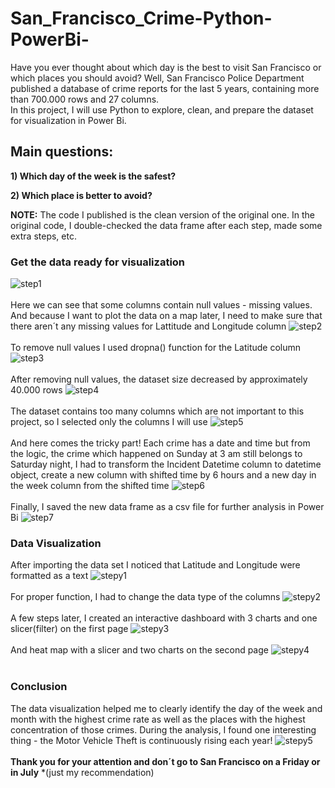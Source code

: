 # San_Francisco_Crime-Python-PowerBi-
Have you ever thought about which day is the best to visit San Francisco or which places you should avoid? Well, San Francisco Police Department published a database of crime reports for the last 5 years, containing more than 700.000 rows and 27 columns.
<br>In this project, I will use Python to explore, clean, and prepare the dataset for visualization in Power Bi.


## Main questions:
**1) Which day of the week is the safest?** <br>

**2) Which place is better to avoid?**

**NOTE:** The code I published is the clean version of the original one. In the original code, I double-checked the data frame after each step, made some extra steps, etc.



### Get the data ready for visualization <br>
![step1](https://github.com/Bzeorge/San_Francisco_Crime-Python-PowerBi-/assets/74241688/405b46d4-d704-4226-a446-aba6efe52cc5)<br>
<br>
Here we can see that some columns contain null values - missing values. And because I want to plot the data on a map later, I need to make sure that there aren´t any missing values for Lattitude and Longitude column 
![step2](https://github.com/Bzeorge/San_Francisco_Crime-Python-PowerBi-/assets/74241688/f0ea5b2d-8b1b-4af1-9c0a-7fc025409dfc)<br>
<br>
To remove null values I used dropna() function for the Latitude column 
![step3](https://github.com/Bzeorge/San_Francisco_Crime-Python-PowerBi-/assets/74241688/da80dc5e-de5b-441a-b86a-4947e7ee2185)<br>
<br>
After removing null values, the dataset size decreased by approximately 40.000 rows
![step4](https://github.com/Bzeorge/San_Francisco_Crime-Python-PowerBi-/assets/74241688/f162bc66-a6e2-49e2-bf00-6871b3d05886)<br>
<br>
The dataset contains too many columns which are not important to this project, so I selected only the columns I will use
![step5](https://github.com/Bzeorge/San_Francisco_Crime-Python-PowerBi-/assets/74241688/80118f8b-39f6-4706-b49d-891bb25c913a)<br>
<br>
And here comes the tricky part! Each crime has a date and time but from the logic, the crime which happened on Sunday at 3 am still belongs to Saturday night, I had to transform the Incident Datetime column to datetime object, create a new column with shifted time by 6 hours and a new day in the week column from the shifted time
![step6](https://github.com/Bzeorge/San_Francisco_Crime-Python-PowerBi-/assets/74241688/77736840-2d03-42c3-a572-ce9de75107d1)<br>
<br>
Finally, I saved the new data frame as a csv file for further analysis in Power Bi
![step7](https://github.com/Bzeorge/San_Francisco_Crime-Python-PowerBi-/assets/74241688/0c02f92c-91e1-4687-b80c-be57e2c74617)<br>

### Data Visualization
After importing the data set I noticed that Latitude and Longitude were formatted as a text
![stepy1](https://github.com/Bzeorge/San_Francisco_Crime-Python-PowerBi-/assets/74241688/830fec5f-1688-4c89-b5fe-becda35df40d)<br>
<br>
For proper function, I had to change the data type of the columns
![stepy2](https://github.com/Bzeorge/San_Francisco_Crime-Python-PowerBi-/assets/74241688/32394d0f-d090-4ab7-be6a-6c2785c7911e)<br>
<br>
A few steps later, I created an interactive dashboard with 3 charts and one slicer(filter) on the first page
![stepy3](https://github.com/Bzeorge/San_Francisco_Crime-Python-PowerBi-/assets/74241688/516e3e04-07a8-44f1-9165-08fb4e9cfd60)<br>
<br>
And heat map with a slicer and two charts on the second page
![stepy4](https://github.com/Bzeorge/San_Francisco_Crime-Python-PowerBi-/assets/74241688/30f87600-b4bf-4b6d-afbe-bd1be22f55f0)<br>
<br>
### Conclusion
The data visualization helped me to clearly identify the day of the week and month with the highest crime rate as well as the places with the highest concentration of those crimes. During the analysis, I found one interesting thing - the Motor Vehicle Theft is continuously rising each year!
![stepy5](https://github.com/Bzeorge/San_Francisco_Crime-Python-PowerBi-/assets/74241688/9eaa5c84-3451-4f2d-8df1-3e4b6e516630)<br>
<br>
**Thank you for your attention and don´t go to San Francisco on a Friday or in July** *(just my recommendation) 




